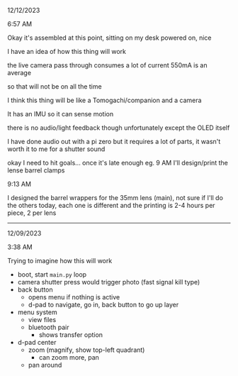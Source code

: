 12/12/2023

6:57 AM

Okay it's assembled at this point, sitting on my desk powered on, nice

I have an idea of how this thing will work

the live camera pass through consumes a lot of current 550mA is an average

so that will not be on all the time

I think this thing will be like a Tomogachi/companion and a camera

It has an IMU so it can sense motion

there is no audio/light feedback though unfortunately except the OLED itself

I have done audio out with a pi zero but it requires a lot of parts, it wasn't worth it to me for a shutter sound

okay I need to hit goals... once it's late enough eg. 9 AM I'll design/print the lense barrel clamps

9:13 AM

I designed the barrel wrappers for the 35mm lens (main), not sure if I'll do the others today, each one is different and the printing is 2-4 hours per piece, 2 per lens



---

12/09/2023

3:38 AM

Trying to imagine how this will work

- boot, start `main.py` loop
- camera shutter press would trigger photo (fast signal kill type)
- back button
  - opens menu if nothing is active
  - d-pad to navigate, go in, back button to go up layer
- menu system
  - view files
  - bluetooth pair
    - shows transfer option
- d-pad center
  - zoom (magnify, show top-left quadrant)
    - can zoom more, pan
  - pan around
